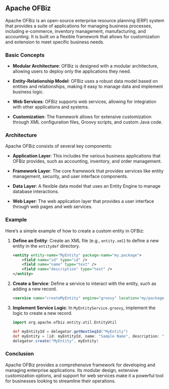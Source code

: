 ## Apache OFBiz

Apache OFBiz is an open-source enterprise resource planning (ERP) system that provides a suite of applications for managing business processes, including e-commerce, inventory management, manufacturing, and accounting. It is built on a flexible framework that allows for customization and extension to meet specific business needs.

### Basic Concepts

- **Modular Architecture**: OFBiz is designed with a modular architecture, allowing users to deploy only the applications they need.

- **Entity-Relationship Model**: OFBiz uses a robust data model based on entities and relationships, making it easy to manage data and implement business logic.

- **Web Services**: OFBiz supports web services, allowing for integration with other applications and systems.

- **Customization**: The framework allows for extensive customization through XML configuration files, Groovy scripts, and custom Java code.

### Architecture

Apache OFBiz consists of several key components:

- **Application Layer**: This includes the various business applications that OFBiz provides, such as accounting, inventory, and order management.

- **Framework Layer**: The core framework that provides services like entity management, security, and user interface components.

- **Data Layer**: A flexible data model that uses an Entity Engine to manage database interactions.

- **Web Layer**: The web application layer that provides a user interface through web pages and web services.

### Example

Here’s a simple example of how to create a custom entity in OFBiz:

1. **Define an Entity**: Create an XML file (e.g., `entity.xml`) to define a new entity in the `entitydef` directory.

    ```xml
    <entity entity-name="MyEntity" package-name="my.package">
        <field name="id" type="id" />
        <field name="name" type="text" />
        <field name="description" type="text" />
    </entity>
    ```

2. **Create a Service**: Define a service to interact with the entity, such as adding a new record.

    ```xml
    <service name="createMyEntity" engine="groovy" location="my/package/MyEntityService.groovy" />
    ```

3. **Implement Service Logic**: In `MyEntityService.groovy`, implement the logic to create a new record.

    ```groovy
    import org.apache.ofbiz.entity.util.EntityUtil

    def myEntityId = delegator.getNextSeqId("MyEntity")
    def myEntity = [id: myEntityId, name: "Sample Name", description: "Sample Description"]
    delegator.create("MyEntity", myEntity)
    ```


### Conclusion
Apache OFBiz provides a comprehensive framework for developing and managing enterprise applications. Its modular design, extensive customization options, and support for web services make it a powerful tool for businesses looking to streamline their operations.
